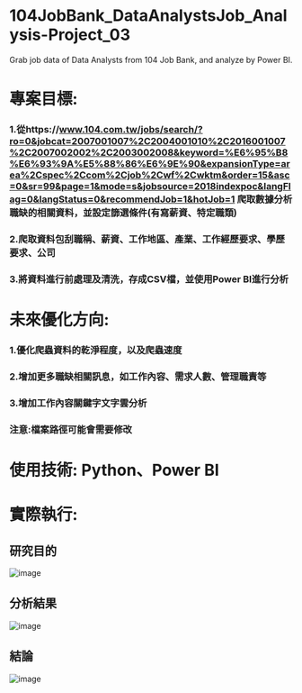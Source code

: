 # 104JobBank_DataAnalystsJob_Analysis-Project_03
Grab job data of Data Analysts from 104 Job Bank, and analyze by Power BI.

# 專案目標:
### 1.從https://www.104.com.tw/jobs/search/?ro=0&jobcat=2007001007%2C2004001010%2C2016001007%2C2007002002%2C2003002008&keyword=%E6%95%B8%E6%93%9A%E5%88%86%E6%9E%90&expansionType=area%2Cspec%2Ccom%2Cjob%2Cwf%2Cwktm&order=15&asc=0&sr=99&page=1&mode=s&jobsource=2018indexpoc&langFlag=0&langStatus=0&recommendJob=1&hotJob=1 爬取數據分析職缺的相關資料，並設定篩選條件(有寫薪資、特定職類)
### 2.爬取資料包刮職稱、薪資、工作地區、產業、工作經歷要求、學歷要求、公司
### 3.將資料進行前處理及清洗，存成CSV檔，並使用Power BI進行分析

# 未來優化方向:
### 1.優化爬蟲資料的乾淨程度，以及爬蟲速度
### 2.增加更多職缺相關訊息，如工作內容、需求人數、管理職責等
### 3.增加工作內容關鍵字文字雲分析
### 注意:檔案路徑可能會需要修改
# 使用技術: Python、Power BI

# 實際執行:
## 研究目的

![image](https://user-images.githubusercontent.com/103302287/173237978-aad672f2-70a4-43e5-b7f7-8f5000962792.png)
## 分析結果

![image](https://user-images.githubusercontent.com/103302287/173237991-d40bbb02-f7fa-4376-bdf8-f9f50dd8b9c7.png)
## 結論

![image](https://user-images.githubusercontent.com/103302287/173238004-880c6793-3e72-48a8-896f-d2c34de3acdf.png)
